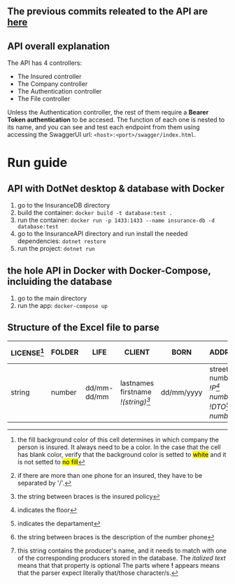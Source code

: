 ## The previous commits releated to the API are [here](https://github.com/thiagoqua/InsuranceWebApp/tree/aa9c2b126a7dc63996c4da5485a18d15355887a5)

## API overall explanation
The API has 4 controllers:
- The Insured controller
- The Company controller
- The Authentication controller
- The File controller

Unless the Authentication controller, the rest of them require a **Bearer Token authentication** to be accesed.
The function of each one is nested to its name, and you can see and test each endpoint from them using accessing the SwaggerUI url: `<host>:<port>/swagger/index.html`.

# Run guide
## API with DotNet desktop & database with Docker
1. go to the InsuranceDB directory
2. build the container: `docker build -t database:test .`
3. run the container: `docker run -p 1433:1433 --name insurance-db -d database:test`
4. go to the InsuranceAPI directory and run install the needed dependencies: `dotnet restore`
5. run the project: `dotnet run`

## the hole API in Docker with Docker-Compose, incluiding the database
1. go to the main directory
2. run the app: `docker-compose up`

## Structure of the Excel file to parse
| LICENSE[^5] | FOLDER | LIFE | CLIENT | BORN | ADDRESS | STATE | VTO | CITY | DNI | PHONES[^6] *description* | DESCRIPTION | CUIT | PRODUCER
| ------- | ------- | ------- | ------- | ------- | ------- | ------- | ------- | ------- | ------- | ------- | ------- | ------- | ------- | 
| string | number | dd/mm-dd/mm | lastnames firstname *!(string)[^1]* | dd/mm/yyyy | street number *!P[^2] number* *!DTO[^3] number* | ACTIVA or ANULADA or EN JUICIO | number | string | !DNI number or LE number | number or number !(string)[^4] | *string* | *string* | string[^7]
[^1]: the string between braces is the insured policy
[^2]: indicates the floor
[^3]: indicates the departament
[^4]: the string between braces is the description of the number phone
[^5]: the fill background color of this cell determines in which company the person is insured. It always need to be a color. In the case that the cell has blank color, verify that the background color is setted to <mark>white</mark> and it is not setted to <mark>no fill</mark>
[^6]: if there are more than one phone for an insured, they have to be separated by '/'.
[^7]: this string contains the producer's name, and it needs to match with one of the corresponding producers stored in the database.
The *italized text* means that that property is optional
The parts where **!** appears means that the parser expect literally that/those character/s.